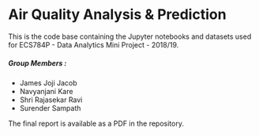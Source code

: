 # Air Quality Analysis & Prediction

This is the code base containing the Jupyter notebooks and datasets used for ECS784P - Data Analytics Mini Project - 2018/19.

##### Group Members : 

- James Joji Jacob
- Navyanjani Kare
- Shri Rajasekar Ravi
- Surender Sampath

The final report is available as a PDF in the repository. 
